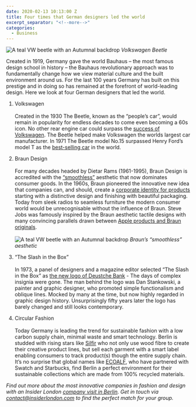 ```yaml
---
date: 2020-02-13 10:13:00 Z
title: Four times that German designers led the world
excerpt_separator: "<!--more-->"
categories:
  - Business
---
```


![A teal VW beetle with an Autumnal backdrop](/uploads/volkswagen-beetle.jpg)
_Volkswagen Beetle_

Created in 1919, Germany gave the world Bauhaus – the most famous design school in history – the Bauhaus revolutionary approach was to fundamentally change how we view material culture and the built environment around us. For the last 100 years Germany has built on this prestige and in doing so has remained at the forefront of world-leading design. Here we look at four German designers that led the world.

<!--more-->

1. Volkswagen<br><br>Created in the 1930 The Beetle, known as the “people’s car”, would remain in popularity for endless decades to come even becoming a 60s icon. No other rear engine car could surpass the [success of Volkswagen](https://www.britannica.com/topic/Volkswagen-Group). The Beetle helped make Volkswagen the worlds largest car manufacturer. In 1971 The Beetle model No.15 surpassed Henry Ford’s model T as the [best-selling car](https://www.forbes.com/sites/msolomon/2018/09/14/luxury-lineage-a-brief-history-of-the-volkswagen-beetle/#2339ba0a5048) in the world.

2. Braun Design<br><br>For many decades headed by Dietar Rams (1961-1995), Braun Design is accredited with the [“smoothless”](https://www.newyorker.com/culture/cultural-comment/what-weve-learned-from-dieter-rams-and-what-weve-ignored) aesthetic that now dominates consumer goods. In the 1960s, Braun pioneered the innovative new idea that companies can, and should, create a [corporate identity for products](https://www.wired.com/2015/01/revisit-design-genius-braun-1960s-tribute-posters/) starting with a distinctive design and finishing with beautiful packaging. Today from sleek radios to seamless furniture the modern consumer world would be unrecognisable without the influence of Braun. Steve Jobs was famously inspired by the Braun aesthetic tactile designs with many convincing parallels drawn between [Apple products and Braun originals](https://www.cultofmac.com/188753/the-braun-products-that-inspired-apples-iconic-designs-gallery/).<br><br>![A teal VW beetle with an Autumnal backdrop](/uploads/braun-products.jpg)
_Braun’s “smoothless” aesthetic_

3. “The Slash in the Box”<br><br>In 1973, a panel of designers and a magazine editor selected “The Slash in the Box” as [the new logo of Deustche Bank](https://www.creativereview.co.uk/deutsche-bank-logo/) - The days of complex insignia were gone. The man behind the logo was Dan Stankowski, a painter and graphic designer, who promoted simple functionalism and oblique lines. Mocked by many at the time, but now highly regarded in graphic design history. Unsurprisingly fifty years later the logo has barely changed and still looks contemporary.

4. Circular Fashion<br><br>Today Germany is leading the trend for sustainable fashion with a low carbon supply chain, minimal waste and smart technology. Berlin is studded with rising stars like [Silfir](https://www.silfir.com/) who not only use wood fibre to create their creative product lines, but sell each garment with a smart label enabling consumers to track product(s) though the entire supply chain. It’s no surprise that global names like [ECOALF](https://ecoalf.com), who have partnered with Swatch and Starbucks, find Berlin a perfect environment for their sustainable collections which are made from 100% recycled materials.

_Find out more about the most innovative companies in fashion and design with an Insider London [company visit in Berlin](/europe/berlin/company-visits/). Get in touch via [contact@insiderlondon.com](mailto:contact@insiderlondon.com) to find the perfect match for your group._
